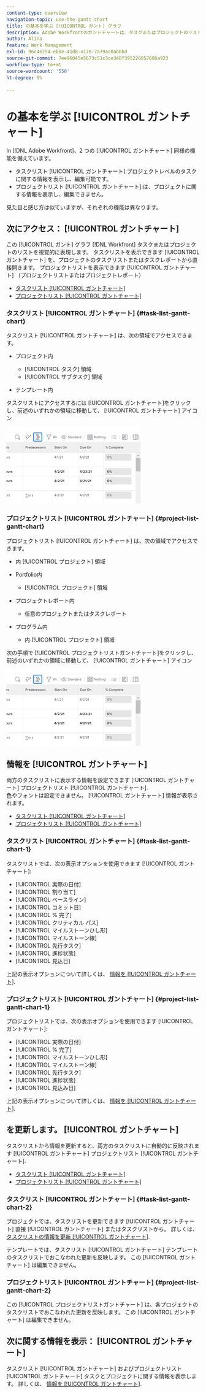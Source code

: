 ```yaml
---
content-type: overview
navigation-topic: use-the-gantt-chart
title: の基本を学ぶ [!UICONTROL ガント] グラフ
description: Adobe Workfrontのガントチャートは、タスクまたはプロジェクトのリストを視覚的に表します。
author: Alina
feature: Work Management
exl-id: 96c4e254-ebbe-41d8-a178-7a79ac0abbbd
source-git-commit: 7ee96045e5673c51c3ce348f395226857686a923
workflow-type: tm+mt
source-wordcount: '550'
ht-degree: 5%

---
```


# の基本を学ぶ [!UICONTROL ガントチャート]

In [!DNL Adobe Workfront]、2 つの [!UICONTROL ガントチャート] 同様の機能を備えています。

* タスクリスト [!UICONTROL ガントチャート]:プロジェクトレベルのタスクに関する情報を表示し、編集可能です。
* プロジェクトリスト [!UICONTROL ガントチャート]:は、プロジェクトに関する情報を表示し、編集できません。

見た目と感じ方は似ていますが、それぞれの機能は異なります。

## 次にアクセス： [!UICONTROL ガントチャート]

この [!UICONTROL ガント] グラフ [!DNL Workfront]  タスクまたはプロジェクトのリストを視覚的に表現します。 タスクリストを表示できます [!UICONTROL ガントチャート] を、プロジェクトのタスクリストまたはタスクレポートから直接開きます。 プロジェクトリストを表示できます [!UICONTROL ガントチャート] （プロジェクトリストまたはプロジェクトレポート）

* [タスクリスト [!UICONTROL ガントチャート]](#task-list-gantt-chart)
* [プロジェクトリスト [!UICONTROL ガントチャート]](#project-list-gantt-chart)

### タスクリスト [!UICONTROL ガントチャート] {#task-list-gantt-chart}

タスクリスト [!UICONTROL ガントチャート] は、次の領域でアクセスできます。

* プロジェクト内

   * [!UICONTROL タスク] 領域
   * [!UICONTROL サブタスク] 領域

* テンプレート内

タスクリストにアクセスするには [!UICONTROL ガントチャート]をクリックし、前述のいずれかの領域に移動して、 [!UICONTROL ガントチャート] アイコン

![](assets/qs-gantt-icon-on-task-list-highlighted-350x199.png)

### プロジェクトリスト [!UICONTROL ガントチャート] {#project-list-gantt-chart}

プロジェクトリスト [!UICONTROL ガントチャート] は、次の領域でアクセスできます。

* 内 [!UICONTROL プロジェクト] 領域
* Portfolio内

   * [!UICONTROL プロジェクト] 領域

* プロジェクトレポート内

   * 任意のプロジェクトまたはタスクレポート

* プログラム内

   * 内 [!UICONTROL プロジェクト] 領域

次の手順で [!UICONTROL プロジェクトリストガントチャート]をクリックし、前述のいずれかの領域に移動して、 [!UICONTROL ガントチャート] アイコン

![](assets/qs-gantt-icon-on-task-list-highlighted-350x199.png)

## 情報を [!UICONTROL ガントチャート]

両方のタスクリストに表示する情報を設定できます [!UICONTROL ガントチャート] プロジェクトリスト [!UICONTROL ガントチャート].\
色やフォントは設定できません。 [!UICONTROL ガントチャート] 情報が表示されます。

* [タスクリスト [!UICONTROL ガントチャート]](#task-list-gantt-chart)
* [プロジェクトリスト [!UICONTROL ガントチャート]](#project-list-gantt-chart)

### タスクリスト [!UICONTROL ガントチャート] {#task-list-gantt-chart-1}

タスクリストでは、次の表示オプションを使用できます [!UICONTROL ガントチャート]:

* [!UICONTROL 実際の日付]
* [!UICONTROL 割り当て]
* [!UICONTROL ベースライン]
* [!UICONTROL コミット日]
* [!UICONTROL % 完了]
* [!UICONTROL クリティカル パス]
* [!UICONTROL マイルストーンひし形]
* [!UICONTROL マイルストーン線]
* [!UICONTROL 先行タスク]
* [!UICONTROL 進捗状態]
* [!UICONTROL 見込日]

上記の表示オプションについて詳しくは、 [情報を [!UICONTROL ガントチャート]](../../../manage-work/gantt-chart/use-the-gantt-chart/configure-info-on-gantt-chart.md).

### プロジェクトリスト [!UICONTROL ガントチャート] {#project-list-gantt-chart-1}

プロジェクトリストでは、次の表示オプションを使用できます [!UICONTROL ガントチャート]:

* [!UICONTROL 実際の日付]
* [!UICONTROL % 完了]
* [!UICONTROL マイルストーンひし形]
* [!UICONTROL マイルストーン線]
* [!UICONTROL 先行タスク]
* [!UICONTROL 進捗状態]
* [!UICONTROL 見込み日]

上記の表示オプションについて詳しくは、 [情報を [!UICONTROL ガントチャート]](../../../manage-work/gantt-chart/use-the-gantt-chart/configure-info-on-gantt-chart.md).

## を更新します。 [!UICONTROL ガントチャート]

タスクリストから情報を更新すると、両方のタスクリストに自動的に反映されます [!UICONTROL ガントチャート] プロジェクトリスト [!UICONTROL ガントチャート].

* [タスクリスト [!UICONTROL ガントチャート]](#task-list-gantt-chart)
* [プロジェクトリスト [!UICONTROL ガントチャート]](#project-list-gantt-chart)

### タスクリスト [!UICONTROL ガントチャート] {#task-list-gantt-chart-2}

プロジェクトでは、タスクリストを更新できます [!UICONTROL ガントチャート] 直接 [!UICONTROL ガントチャート] またはタスクリストから。 詳しくは、 [タスクリストの情報を更新 [!UICONTROL ガントチャート]](../../../manage-work/gantt-chart/use-the-gantt-chart/update-info-task-list-gantt.md).

テンプレートでは、タスクリスト [!UICONTROL ガントチャート] テンプレートのタスクリストでおこなわれた更新を反映します。 この [!UICONTROL ガントチャート] は編集できません。

### プロジェクトリスト [!UICONTROL ガントチャート] {#project-list-gantt-chart-2}

この [!UICONTROL プロジェクトリストガントチャート] は、各プロジェクトのタスクリストでおこなわれた更新を反映します。 この [!UICONTROL ガントチャート] は編集できません。

## 次に関する情報を表示： [!UICONTROL ガントチャート]

タスクリスト [!UICONTROL ガントチャート] およびプロジェクトリスト [!UICONTROL ガントチャート] タスクとプロジェクトに関する情報を表示します。 詳しくは、 [情報を [!UICONTROL ガントチャート]](../../../manage-work/gantt-chart/use-the-gantt-chart/view-info-in-gantt.md).
